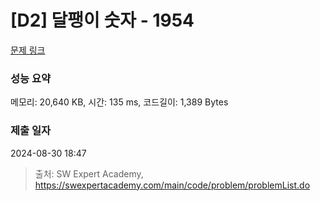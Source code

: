 # [D2] 달팽이 숫자 - 1954 

[문제 링크](https://swexpertacademy.com/main/code/problem/problemDetail.do?contestProbId=AV5PobmqAPoDFAUq) 

### 성능 요약

메모리: 20,640 KB, 시간: 135 ms, 코드길이: 1,389 Bytes

### 제출 일자

2024-08-30 18:47



> 출처: SW Expert Academy, https://swexpertacademy.com/main/code/problem/problemList.do